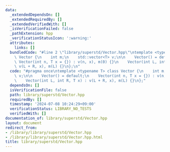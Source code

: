 ```yaml
---
data:
  _extendedDependsOn: []
  _extendedRequiredBy: []
  _extendedVerifiedWith: []
  _isVerificationFailed: false
  _pathExtension: hpp
  _verificationStatusIcon: ':warning:'
  attributes:
    links: []
  bundledCode: "#line 2 \"library/superstd/Vector.hpp\"\ntemplate <typename T> class\
    \ Vector {\n    int m;\n    std::vector<T> v;\n\n    Vector() = default;\n   \
    \ Vector(int n, T x = {}) : v(n, x), m(0) {}\n    Vector(int L, int R, T x) :\
    \ v(L + R, x), m(L) {}\n};\n"
  code: "#pragma once\ntemplate <typename T> class Vector {\n    int m;\n    std::vector<T>\
    \ v;\n\n    Vector() = default;\n    Vector(int n, T x = {}) : v(n, x), m(0) {}\n\
    \    Vector(int L, int R, T x) : v(L + R, x), m(L) {}\n};"
  dependsOn: []
  isVerificationFile: false
  path: library/superstd/Vector.hpp
  requiredBy: []
  timestamp: '2024-07-08 10:24:29+09:00'
  verificationStatus: LIBRARY_NO_TESTS
  verifiedWith: []
documentation_of: library/superstd/Vector.hpp
layout: document
redirect_from:
- /library/library/superstd/Vector.hpp
- /library/library/superstd/Vector.hpp.html
title: library/superstd/Vector.hpp
---
```

